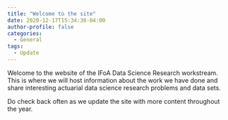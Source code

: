```yaml
---
title: "Welcome to the site"
date: 2020-12-17T15:34:30-04:00
author-profile: false
categories:
  - General
tags:
  - Update
---
```


Welcome to the website of the IFoA Data Science Research workstream. This is where we will host information about the work we have done and share interesting actuarial data science research problems and data sets.

Do check back often as we update the site with more content throughout the year.
